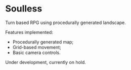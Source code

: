 # Soulless
Turn based RPG using procedurally generated landscape.

Features implemented:
- Procedurally generated map;
- Grid-based movement;
- Basic camera controls.

Under development, currently on hold.
